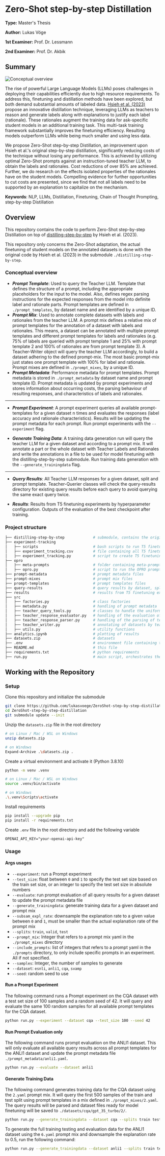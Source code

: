 # Zero-Shot step-by-step Distillation

**Type:** Master's Thesis

**Author:** Lukas Vöge

**1st Examiner:** Prof. Dr. Lessmann

**2nd Examiner:** Prof. Dr. Akbik

## Summary

![Conceptual overview](https://iili.io/JAMo3uf.png)

The rise of powerful Large Language Models (LLMs) poses challenges in deploying their capabilities efficiently due to high resource requirements. To address this, finetuning and distillation methods have been explored, but both demand substantial amounts of labeled data. [Hsieh et al. (2023)](https://arxiv.org/abs/2305.02301) propose an innovative distillation technique, leveraging LLMs as teachers to reason and generate labels along with explanations to justify each label (rationale). These rationales augment the training data for ask-specific student models in an additional training task. This multi-task training framework substantially improves the finetuning efficiency. Resulting models outperform LLMs while being much smaller and using less data.

We propose Zero-Shot step-by-step Distillation, an improvement upon Hsieh et al.'s original step-by-step distillation, significantly reducing costs of the technique without losing any performance. This is achieved by utilizing optimal Zero-Shot prompts against an instruction-tuned teacher LLM, to obtain the labels and rationales. Cost reductions of over 85% are achieved. Further, we do research on the effects isolated properties of the rationales have on the student models. Compelling evidence for further opportunities to cut costs are presented, since we find that not all labels need to be supported by an explanation to capitalize on the mechanism.

**Keywords**: NLP, LLMs, Distillation, Finetuning, Chain of Thought Prompting, step-by-step Distillation 

## Overview

This repository contains the code to perform Zero-Shot step-by-step Distillation on top of [distilling-step-by-step](https://github.com/google-research/distilling-step-by-step) by Hsieh et al. (2023).

This repository only concerns the Zero-Shot adaptation, the actual finetuning of student models on the annotated datasets is done with the original code by Hsieh et al. (2023) in the submodule `./distilling-step-by-step`.

### Conceptual overview

 - **_Prompt Template_**: Used to query the Teacher LLM. Template that defines the structure of a prompt, including the appropriate placeholders for the input to the model. Also, defines regex parsing instructions for the expected responses from the model into definite label and rationale parts. Prompt templates are defined in `./prompt_templates`, by dataset name and are identified by a unique ID.
 - **_Prompt Mix_**: Used to annotate complete datasets with labels and rationales from the teacher LLM. A prompt mix defines a relative mix of prompt templates for the annotation of a dataset with labels and rationales. This means, a dataset can be annotated with multiple prompt templates and different prompt templates for labels and rationales (e.g. 75% of labels are queried with prompt template 1 and 25% with prompt template 2 and 100% of rationales are from prompt template 3). A Teacher-Writer object will query the teacher LLM accordingly, to build a dataset adhering to the defined prompt-mix. The most basic prompt-mix just states one prompt template with 100% for label and rationale. Prompt mixes are defined in `./prompt_mixes`, by a unique ID.
 - **_Prompt Metadata_**: Performance metadata for prompt templates. Prompt metadata is stored in `./prompt_metadata` by dataset name and prompt template ID. Prompt metadata is updated by prompt experiments and stores information about occurring costs, the parsing behaviour of resulting responses, and characteristics of labels and rationales.

---

 - **_Prompt Experiment_**: A prompt experiment queries all available prompt-templates for a given dataset n times and evaluates the responses (label accuracy and rationale characteristics). Results will be updating the prompt metadata for each prompt. Run prompt experiments with the `--experiment` flag.

 - **_Generate Training Data_**: A training data generation run will query the teacher LLM for a given dataset and according to a prompt mix. It will annotate a part or the whole dataset with Teacher Labels and Rationales and write the annotations in a file to be used for model finetuning with the distilling-step-by-step submodule. Run training data generation with the `--generate_trainingdata` flag.

---

 - **_Query Results_**: All Teacher LLM responses for a given dataset, split and prompt template. Teacher-Querier classes will check the query-results directory for existing query results before each query to avoid querying the same exact query twice.

 - **_Results_**: Results from T5 finetuning experiments by hyperparameter configuration. Outputs of the evaluation of the best checkpoint after training.


### Project structure

```bash
├── distilling-step-by-step             # submodule, contains the original code by Hsieh et al. (2023) to (step-by-step) finetune T5 models
├── experiment-tracking 
│   ├── scripts                         # bash scripts to run T5 finetuning experiments
│   ├── experiment_tracking.csv         # file containing all T5 finetuning experiments
│   ├── experiment_tracking.py          # script to create T5 finetuning scripts and update the tracking file
├── opro    
│   ├── meta-prompts                    # folder containing meta-prompts
│   ├── opro.py                         # script to run the OPRO prompt optimization
├── prompt-metadata                     # prompt metadata files
├── prompt-mixes                        # prompt mix files
├── prompt-templates                    # prompt templates files
├── query-results                       # query results by dataset, split and prompt template
├── results                             # results from T5 finetuning experiments by hyperparameter configuration
├── src 
│   ├── factories.py                    # class factories
│   ├── metadata.py                     # handling of prompt metadata
│   ├── teacher_query_tools.py          # classes to handle the uniform querying of the teacher model by prompt templates
│   ├── teacher_response_evaluator.py   # handling of the evaluation of teacher responses
│   ├── teacher_response_parser.py      # handling of the parsing of teacher responses
│   ├── teacher_writer.py               # annotating of datasets by teacher LLM based on prompt-mixes
│   ├── utils.py                        # utility functions
├── analytics.ipynb                     # plotting of results
├── datasets.zip                        # datasets
├── .env                                # environment file containing the OpenAI API key
├── README.md                           # this file
├── requirements.txt                    # python requirements
├── run.py                              # main script, orchestrates the source code

```

## Working with the Repository

### Setup

Clone this repository and initialize the submodule
```bash
git clone https://github.com/lukasvoege/ZeroShot-step-by-step-distillation.git
cd ZeroShot-step-by-step-distillation
git submodule update --init
```

Unzip the `datasets.zip` file in the root directory
```bash
# on Linux / Mac / WSL on Windows
unzip datasets.zip

# on Windows
Expand-Archive .\datasets.zip .
```	

Create a virtual environment and activate it (Python 3.8.10)
```bash
python -m venv .venv

# on Linux / Mac / WSL on Windows
source .venv/bin/activate

# on Windows
.\.venv\Scripts\activate
```

Install requirements
```bash
pip install --upgrade pip
pip install -r requirements.txt
```

Create `.env` file in the root directory and add the following variable
```.env
OPENAI_API_KEY="your-openai-api-key"
```

### Usage
#### Args usages
 - `--experiment`: run a Prompt experiment
 - `--test_size`: float between `0` and `1` to specify the test set size based on the train set size, or an integer to specify the test set size in absolute numbers
 - `--evaluate`: run prompt evaluation of all query results for a given dataset to update the prompt metadata file
 - `--generate_trainingdata`: generate training data for a given dataset and prompt mix
 - `--subsam_expl_rate`: downsample the explanation rate to a given value between `0` and `1`, must be smaller than the actual explanation rate of the prompt mix
 - `--splits`: `train`, `valid`, `test`
 - `--prompt_mix`: Integer that refers to a prompt mix yaml in the `./prompt_mixes` directory
 - `--include_prompts`: list of integers that refers to a prompt yaml in the `./prompts` directory, to only include specific prompts in an experiment. All if not specified.
 - `--samples`: Integer, the number of samples to generate
 - `--dataset`: `esnli`, `anli1`, `cqa`, `svamp`
 - `--seed`: random seed to use

 #### Run a Prompt Experiment
 The following command runs a Prompt experiment on the CQA dataset with a test set size of 100 samples and a random seed of 42. It will query and evaluate the same 100 random samples for all available prompt templates for the CQA dataset.
 ```bash
python run.py --experiment --dataset cqa --test_size 100 --seed 42
```

#### Run Prompt Evaluation only
The following command runs prompt evaluation on the ANLI1 dataset. This will only evaluate all available query results across all prompt templates for the ANLI1 dataset and update the prompt metadata file `./prompt_metadata/anli1.yaml`.

```bash
python run.py --evaluate --dataset anli1
```

#### Generate Training Data
The following command generates training data for the CQA dataset using the `2.yaml` prompt mix. It will query the first 500 samples of the train and test split using prompt templates in a mix defined in `./prompt_mixes/2.yaml`. The query results will be parsed and dataset files ready for model finetuning will be saved to `./datasets/cqa/gpt_35_turbo/2/`.

```bash
python run.py --generate_trainingdata --dataset cqa --splits train test --prompt_mix 2 --samples 500
```

To generate the full training testing and evaluation data for the ANLI1 dataset using the `6.yaml` prompt mix and downsample the explanation rate to 0.5, run the following command:

```bash
python run.py --generate_trainingdata --dataset anli1 --splits train test valid --prompt_mix 6 --subsam_expl_rate 0.5
```